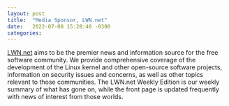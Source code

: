 ```yaml
---
layout: post
title:  "Media Sponsor, LWN.net"
date:   2022-07-08 15:28:40 -0300
categories: 
---
```

[LWN.net][lwmnet] aims to be the premier news and information source for the free software community. We provide comprehensive coverage of the development of the Linux kernel and other open-source software projects, information on security issues and concerns, as well as other topics relevant to those communities. The LWN.net Weekly Edition is our weekly summary of what has gone on, while the front page is updated frequently with news of interest from those worlds.



[lwmnet]: https://lwn.net